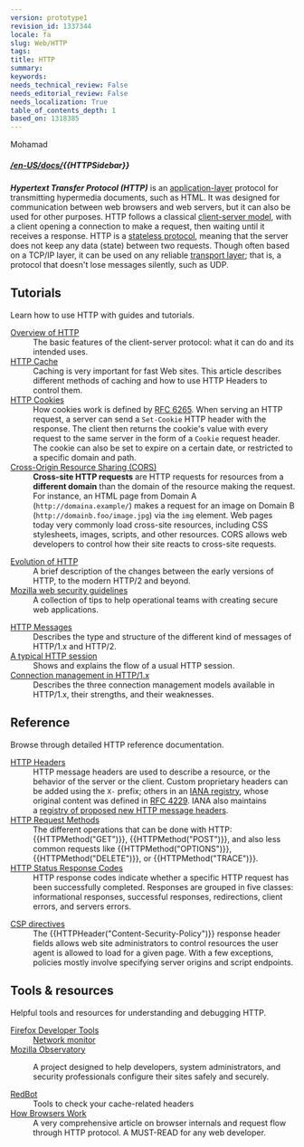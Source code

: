 ```yaml
---
version: prototype1
revision_id: 1337344
locale: fa
slug: Web/HTTP
tags: 
title: HTTP
summary: 
keywords: 
needs_technical_review: False
needs_editorial_review: False
needs_localization: True
table_of_contents_depth: 1
based_on: 1318385
---
```

<p>Mohamad</p>

<div class="hidden">
<h5><a href="/en-US/docs/">/en-US/docs/</a>{{HTTPSidebar}}</h5>
</div>

<p class="summary"><strong><dfn>Hypertext Transfer Protocol (HTTP)</dfn></strong>&nbsp;is an&nbsp;<a href="https://en.wikipedia.org/wiki/Application_Layer">application-layer</a>&nbsp;protocol for transmitting hypermedia documents, such as HTML.&nbsp;It was designed for communication between web browsers and web servers, but it can also be used for other purposes. HTTP follows a classical&nbsp;<a href="https://en.wikipedia.org/wiki/Client%E2%80%93server_model">client-server model</a>, with a client opening a connection to make a request, then waiting until it receives a response. HTTP is a&nbsp;<a href="https://en.wikipedia.org/wiki/Stateless_protocol">stateless protocol</a>, meaning that the server does not keep any data (state) between two requests. Though often based on a TCP/IP layer, it can be used on any reliable&nbsp;<a href="http://en.wikipedia.org/wiki/Transport_Layer">transport layer</a>; that is, a protocol that doesn't lose messages silently, such as UDP.</p>

<div class="column-container">
<div class="column-half">
<h2 id="Tutorials">Tutorials</h2>

<p>Learn how to use HTTP with guides and tutorials.</p>

<dl>
 <dt><a href="https://developer.mozilla.org/en-US/docs/Web/HTTP/Overview">Overview of HTTP</a></dt>
 <dd>The basic features of the client-server protocol: what it can do and its intended uses.</dd>
 <dt><a href="https://developer.mozilla.org/en-US/docs/Web/HTTP/Caching">HTTP Cache</a></dt>
 <dd>Caching is very important for fast Web sites. This article describes different methods of caching and how to use HTTP Headers to control them.</dd>
 <dt><a href="https://developer.mozilla.org/en-US/docs/Web/HTTP/Cookies">HTTP Cookies</a></dt>
 <dd>How cookies work is defined by&nbsp;<a href="http://tools.ietf.org/html/rfc6265">RFC 6265</a>. When serving an HTTP request, a server can send a&nbsp;<code>Set-Cookie</code>&nbsp;HTTP header with the response. The client then returns the cookie's value with every request to the same server in the form of a&nbsp;<code>Cookie</code>&nbsp;request header. The cookie can also be set to expire on a certain date, or restricted to a specific domain and path.</dd>
 <dt><a href="/en-US/docs/Web/HTTP/CORS">Cross-Origin Resource Sharing (CORS)</a></dt>
 <dd><strong>Cross-site HTTP requests</strong>&nbsp;are HTTP requests for resources from a <strong>different domain</strong> than the domain of the resource making the request. For instance, an HTML page from Domain A (<code>http://domaina.example/</code>) makes a request for an image on Domain B (<code>http://domainb.foo/image.jpg</code>) via the&nbsp;<code>img</code>&nbsp;element. Web pages today very commonly load cross-site resources, including CSS stylesheets, images, scripts, and other resources. CORS allows web developers to control how their site reacts to cross-site requests.</dd>
</dl>

<dl>
 <dt><a href="https://developer.mozilla.org/en-US/docs/Web/HTTP/Basics_of_HTTP/Evolution_of_HTTP">Evolution of HTTP</a></dt>
 <dd>A brief description of the changes between the early versions of HTTP, to the modern HTTP/2 and beyond.</dd>
 <dt><a href="https://wiki.mozilla.org/Security/Guidelines/Web_Security">Mozilla web security guidelines</a></dt>
 <dd>A collection of tips to help operational teams with creating secure web applications.</dd>
</dl>

<dl>
 <dt><a href="https://developer.mozilla.org/en-US/docs/Web/HTTP/Messages">HTTP Messages</a></dt>
 <dd>Describes the type and structure of the different kind of messages of HTTP/1.x and HTTP/2.</dd>
 <dt><a href="https://developer.mozilla.org/en-US/docs/Web/HTTP/Session">A typical HTTP session</a></dt>
 <dd>Shows and explains the flow of a usual HTTP session.</dd>
 <dt><a href="https://developer.mozilla.org/en-US/docs/Web/HTTP/Connection_management_in_HTTP_1.x">Connection management in HTTP/1.x</a></dt>
 <dd>Describes the three connection management models available in HTTP/1.x, their strengths, and their weaknesses.</dd>
</dl>
</div>

<div class="column-half">
<h2 id="Reference">Reference</h2>

<p>Browse through detailed HTTP reference documentation.</p>

<dl>
 <dt><a href="https://developer.mozilla.org/en-US/docs/Web/HTTP/Headers">HTTP Headers</a></dt>
 <dd>HTTP message headers are used to describe a resource, or the behavior of the server or the client. Custom proprietary headers can be added using the&nbsp;<code>X-</code>&nbsp;prefix; others in an&nbsp;<a href="http://www.iana.org/assignments/message-headers/perm-headers.html">IANA registry</a>, whose original content was defined in&nbsp;<a href="http://tools.ietf.org/html/rfc4229">RFC 4229</a>. IANA also maintains a&nbsp;<a href="http://www.iana.org/assignments/message-headers/prov-headers.html">registry of proposed new HTTP message headers</a>.</dd>
 <dt><a href="https://developer.mozilla.org/en-US/docs/Web/HTTP/Methods">HTTP Request Methods</a></dt>
 <dd>The different operations that can be done with HTTP: {{HTTPMethod("GET")}}, {{HTTPMethod("POST")}}, and also less common requests like {{HTTPMethod("OPTIONS")}}, {{HTTPMethod("DELETE")}}, or {{HTTPMethod("TRACE")}}.</dd>
 <dt><a href="https://developer.mozilla.org/en-US/docs/Web/HTTP/Response_codes">HTTP Status Response Codes</a></dt>
 <dd>HTTP response codes indicate whether a specific HTTP request has been successfully completed. Responses are grouped in five classes: informational responses, successful responses, redirections, client errors, and servers errors.</dd>
</dl>

<dl>
 <dt><a href="/en-US/docs/Web/HTTP/Headers/Content-Security-Policy">CSP directives</a></dt>
 <dd>The {{HTTPHeader("Content-Security-Policy")}} response header fields allows web site administrators to control resources the user agent is allowed to load for a given page. With a few exceptions, policies mostly involve specifying server origins and script endpoints.</dd>
</dl>

<h2 id="Tools_resources">Tools &amp; resources</h2>

<p>Helpful tools and resources for understanding and debugging HTTP.</p>

<dl>
 <dt><a href="/en-US/docs/Tools">Firefox Developer Tools</a></dt>
 <dd><a href="/en-US/docs/Tools/Network_Monitor">Network monitor</a></dd>
 <dt><a href="https://observatory.mozilla.org/">Mozilla Observatory</a></dt>
 <dd>
 <p>A project designed to help developers, system administrators, and security professionals configure their sites safely and securely.</p>
 </dd>
 <dt><a class="external" href="https://redbot.org/">RedBot</a></dt>
 <dd>Tools to check your cache-related headers</dd>
 <dt><a href="http://www.html5rocks.com/en/tutorials/internals/howbrowserswork/">How Browsers Work</a></dt>
 <dd>A very comprehensive article on browser internals and request flow through HTTP protocol. A MUST-READ for any web developer.</dd>
</dl>
</div>
</div>

